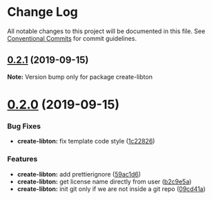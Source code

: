 # Change Log

All notable changes to this project will be documented in this file.
See [Conventional Commits](https://conventionalcommits.org) for commit guidelines.

## [0.2.1](https://github.com/libton-project/libton/compare/create-libton@0.2.0...create-libton@0.2.1) (2019-09-15)

**Note:** Version bump only for package create-libton





# [0.2.0](https://github.com/libton-project/libton/compare/create-libton@0.1.1...create-libton@0.2.0) (2019-09-15)


### Bug Fixes

* **create-libton:** fix template code style ([1c22826](https://github.com/libton-project/libton/commit/1c22826))


### Features

* **create-libton:** add prettierignore ([59ac1d6](https://github.com/libton-project/libton/commit/59ac1d6))
* **create-libton:** get license name directly from user ([b2c9e5a](https://github.com/libton-project/libton/commit/b2c9e5a))
* **create-libton:** init git only if we are not inside a git repo ([09cd41a](https://github.com/libton-project/libton/commit/09cd41a))
